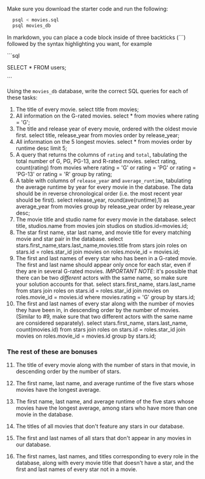 Make sure you download the starter code and run the following:

```sh
  psql < movies.sql
  psql movies_db
```

In markdown, you can place a code block inside of three backticks (```) followed by the syntax highlighting you want, for example

\```sql

SELECT \* FROM users;

\```

Using the `movies_db` database, write the correct SQL queries for each of these tasks:

1.  The title of every movie.
select title from movies;
2.  All information on the G-rated movies.
select * from movies where rating = 'G';
3.  The title and release year of every movie, ordered with the
    oldest movie first.
select title, release_year from movies order by release_year;
4.  All information on the 5 longest movies.
select * from movies order by runtime desc limit 5;
5.  A query that returns the columns of `rating` and `total`, tabulating the
    total number of G, PG, PG-13, and R-rated movies.
select rating, count(rating) from movies where rating = 'G' or rating = 'PG' or rating = 'PG-13' or rating = 'R' group by rating;
6.  A table with columns of `release_year` and `average_runtime`,
    tabulating the average runtime by year for every movie in the database. The data should be in reverse chronological order (i.e. the most recent year should be first).
select release_year, round(ave(runtime),1) as average_year from movies group by release_year order by release_year desc;
7.  The movie title and studio name for every movie in the
    database.
select title, studios.name from movies join studios on studios.id=movies.id;
8.  The star first name, star last name, and movie title for every
    matching movie and star pair in the database.
select stars.first_name,stars.last_name,movies.title from stars join roles on stars.id = roles.star_id join movies on roles.movie_id = movies.id;
9.  The first and last names of every star who has been in a G-rated movie. The first and last name should appear only once for each star, even if they are in several G-rated movies. *IMPORTANT NOTE*: it's possible that there can be two *different* actors with the same name, so make sure your solution accounts for that.
select stars.first_name, stars.last_name from stars join roles on stars.id = roles.star_id join movies on roles.movie_id = movies.id where movies.rating = 'G' group by stars.id;
10.  The first and last names of every star along with the number
    of movies they have been in, in descending order by the number of movies. (Similar to #9, make sure
    that two different actors with the same name are considered separately).
select stars.first_name, stars.last_name, count(movies.id) from stars join roles on stars.id = roles.star_id join movies on roles.movie_id = movies.id group by stars.id;
### The rest of these are bonuses

11. The title of every movie along with the number of stars in
    that movie, in descending order by the number of stars.

12. The first name, last name, and average runtime of the five
    stars whose movies have the longest average.

13. The first name, last name, and average runtime of the five
    stars whose movies have the longest average, among stars who have more than one movie in the database.

14. The titles of all movies that don't feature any stars in our
    database.

15. The first and last names of all stars that don't appear in any movies in our database.

16. The first names, last names, and titles corresponding to every
    role in the database, along with every movie title that doesn't have a star, and the first and last names of every star not in a movie.
